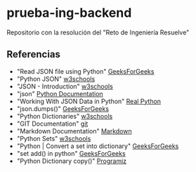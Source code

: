 # prueba-ing-backend

Repositorio con la resolución del "Reto de Ingeniería Resuelve"

## Referencias

- "Read JSON file using Python" [GeeksForGeeks](https://www.geeksforgeeks.org/read-json-file-using-python/)
- "Python JSON" [w3schools](https://www.w3schools.com/python/python_json.asp)
- "JSON - Introduction" [w3schools](https://www.w3schools.com/js/js_json_intro.asp)
- "json" [Python Documentation](https://docs.python.org/3/library/json.html#basic-usage)
- "Working With JSON Data in Python" [Real Python](https://realpython.com/python-json/)
- "json.dumps()" [GeeksForGeeks](https://www.geeksforgeeks.org/json-dumps-in-python/)
- "Python Dictionaries" [w3schools](https://www.w3schools.com/python/python_dictionaries.asp)
- "GIT Documentation" [git](https://git-scm.com/doc)
- "Markdown Documentation" [Markdown](https://www.markdownguide.org/basic-syntax/)
- "Python Sets" [w3schools](https://www.w3schools.com/python/python_sets.asp)
- "Python | Convert a set into dictionary" [GeeksForGeeks](https://www.geeksforgeeks.org/python-convert-a-set-into-dictionary/)
- "set add() in python" [GeeksForGeeks](https://www.geeksforgeeks.org/set-add-python/)
- "Python Dictionary copy()" [Programiz](https://www.programiz.com/python-programming/methods/dictionary/copy)